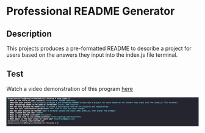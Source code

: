 # Professional README Generator

## Description

This projects produces a pre-formatted README to describe a project for users based on the answers they input into the index.js file terminal.

## Test

Watch a video demonstration of this program [here](https://drive.google.com/file/d/13U1OZq6rCBB4zTtNUF1HB7cyNERFMm0f/view?usp=sharing)

![](./Develop/Screen%20Shot%202022-04-22%20at%208.12.49%20PM.png)
